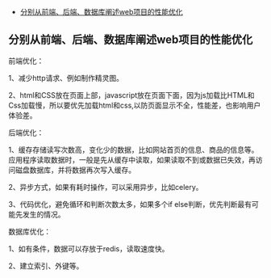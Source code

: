 <!-- TOC -->

- [分别从前端、后端、数据库阐述web项目的性能优化](#分别从前端后端数据库阐述web项目的性能优化)

<!-- /TOC -->

## 分别从前端、后端、数据库阐述web项目的性能优化

前端优化：

1、减少http请求、例如制作精灵图。

2、html和CSS放在页面上部，javascript放在页面下面，因为js加载比HTML和Css加载慢，所以要优先加载html和css,以防页面显示不全，性能差，也影响用户体验差。



后端优化：

1、缓存存储读写次数高，变化少的数据，比如网站首页的信息、商品的信息等。应用程序读取数据时，一般是先从缓存中读取，如果读取不到或数据已失效，再访问磁盘数据库，并将数据再次写入缓存。

2、异步方式，如果有耗时操作，可以采用异步，比如celery。

3、代码优化，避免循环和判断次数太多，如果多个if else判断，优先判断最有可能先发生的情况。



数据库优化：

1、如有条件，数据可以存放于redis，读取速度快。

2、建立索引、外键等。